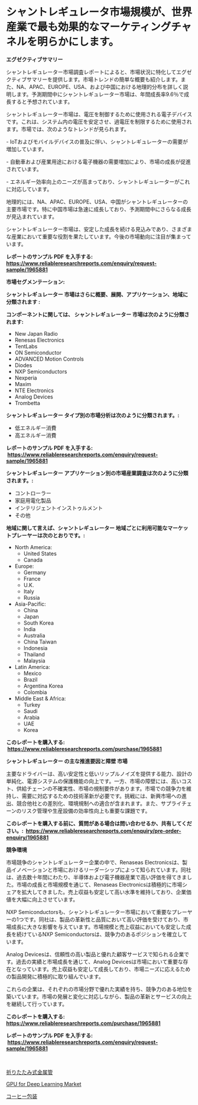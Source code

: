 <p><h1>シャントレギュレータ市場規模が、世界産業で最も効果的なマーケティングチャネルを明らかにします。</h1></p><p><strong>エグゼクティブサマリー</strong></p>
<p><p>シャントレギュレーター市場調査レポートによると、市場状況に特化してエグゼクティブサマリーを提供します。市場トレンドの簡単な概要も紹介します。また、NA、APAC、EUROPE、USA、および中国における地理的分布を詳しく説明します。予測期間中にシャントレギュレーター市場は、年間成長率9.6％で成長すると予想されています。</p><p>シャントレギュレーター市場は、電圧を制御するために使用される電子デバイスです。これは、システム内の電圧を安定させ、過電圧を制限するために使用されます。市場では、次のようなトレンドが見られます。</p><p>- IoTおよびモバイルデバイスの普及に伴い、シャントレギュレーターの需要が増加しています。</p><p>- 自動車および産業用途における電子機器の需要増加により、市場の成長が促進されています。</p><p>- エネルギー効率向上のニーズが高まっており、シャントレギュレーターがこれに対応しています。</p><p>地理的には、NA、APAC、EUROPE、USA、中国がシャントレギュレーターの主要市場です。特に中国市場は急速に成長しており、予測期間中にさらなる成長が見込まれています。</p><p>シャントレギュレーター市場は、安定した成長を続ける見込みであり、さまざまな産業において重要な役割を果たしています。今後の市場動向に注目が集まっています。</p></p>
<p><strong>レポートのサンプル PDF を入手する: <a href="https://www.reliableresearchreports.com/enquiry/request-sample/1965881">https://www.reliableresearchreports.com/enquiry/request-sample/1965881</a></strong></p>
<p><strong>市場セグメンテーション:</strong></p>
<p><strong> シャントレギュレーター 市場はさらに概要、展開、アプリケーション、地域に分類されます :</strong></p>
<p><strong>コンポーネントに関しては、 シャントレギュレーター 市場は次のように分類されます: &nbsp;</strong></p>
<p><ul><li>New Japan Radio</li><li>Renesas Electronics</li><li>TentLabs</li><li>ON Semiconductor</li><li>ADVANCED Motion Controls</li><li>Diodes</li><li>NXP Semiconductors</li><li>Nexperia</li><li>Maxim</li><li>NTE Electronics</li><li>Analog Devices</li><li>Trombetta</li></ul></p>
<p><strong> シャントレギュレーター タイプ別の市場分析は次のように分類されます。:</strong></p>
<p><ul><li>低エネルギー消費</li><li>高エネルギー消費</li></ul></p>
<p><strong>レポートのサンプル PDF を入手する: &nbsp;<a href="https://www.reliableresearchreports.com/enquiry/request-sample/1965881">https://www.reliableresearchreports.com/enquiry/request-sample/1965881</a></strong></p>
<p><strong> シャントレギュレーター アプリケーション別の市場産業調査は次のように分類されます。:</strong></p>
<p><ul><li>コントローラー</li><li>家庭用電化製品</li><li>インテリジェントインストゥルメント</li><li>その他</li></ul></p>
<p><strong>地域に関して言えば、シャントレギュレーター 地域ごとに利用可能なマーケットプレーヤーは次のとおりです。:</strong></p>
<p><ul>
    <li>
        North America:
        <ul>
            <li>United States</li>
            <li>Canada</li>
        </ul>
    </li>
    <li>
        Europe:
        <ul>
            <li>Germany</li>
            <li>France</li>
            <li>U.K.</li>
            <li>Italy</li>
            <li>Russia</li>
        </ul>
    </li>
    <li>
        Asia-Pacific:
        <ul>
            <li>China</li>
            <li>Japan</li>
            <li>South Korea</li>
            <li>India</li>
            <li>Australia</li>
            <li>China Taiwan</li>
            <li>Indonesia</li>
            <li>Thailand</li>
            <li>Malaysia</li>
        </ul>
    </li>
    <li>
        Latin America:
        <ul>
            <li>Mexico</li>
            <li>Brazil</li>
            <li>Argentina Korea</li>
            <li>Colombia</li>
        </ul>
    </li>
    <li>
        Middle East & Africa:
        <ul>
            <li>Turkey</li>
            <li>Saudi</li>
            <li>Arabia</li>
            <li>UAE</li>
            <li>Korea</li>
        </ul>
    </li>
    </ul></p>
<p><strong>このレポートを購入する: &nbsp;<a href="https://www.reliableresearchreports.com/purchase/1965881">https://www.reliableresearchreports.com/purchase/1965881</a></strong></p>
<p><strong>シャントレギュレーター の主な推進要因と障壁 市場</strong></p>
<p><p>主要なドライバーは、高い安定性と低いリップルノイズを提供する能力、設計の単純化、電源システムの保護機能の向上です。一方、市場の障壁には、高いコスト、供給チェーンの不確実性、市場の規制要件があります。市場での競争力を維持し、需要に対応するための技術革新が必要です。挑戦には、新興市場への進出、競合他社との差別化、環境規制への適合が含まれます。また、サプライチェーンのリスク管理や生産設備の効率性向上も重要な課題です。</p></p>
<p><strong>このレポートを購入する前に、質問がある場合は問い合わせるか、共有してください。:&nbsp; <a href="https://www.reliableresearchreports.com/enquiry/pre-order-enquiry/1965881">https://www.reliableresearchreports.com/enquiry/pre-order-enquiry/1965881</a></strong></p>
<p><strong>競争環境</strong></p>
<p><p>市場競争のシャントレギュレーター企業の中で、Renaseas Electronicsは、製品イノベーションと市場におけるリーダーシップによって知られています。同社は、過去数十年間にわたり、半導体および電子機器産業で高い評価を得てきました。市場の成長と市場規模を通じて、Renaseas Electronicsは積極的に市場シェアを拡大してきました。売上収益も安定して高い水準を維持しており、企業価値を大幅に向上させています。</p><p>NXP Semiconductorsも、シャントレギュレーター市場において重要なプレーヤーの1つです。同社は、製品の革新性と品質において高い評価を受けており、市場成長に大きな影響を与えています。市場規模と売上収益においても安定した成長を続けているNXP Semiconductorsは、競争力のあるポジションを確立しています。</p><p>Analog Devicesは、信頼性の高い製品と優れた顧客サービスで知られる企業です。過去の実績と市場成長を通じて、Analog Devicesは市場において重要な存在となっています。売上収益も安定して成長しており、市場ニーズに応えるための製品開発に積極的に取り組んでいます。</p><p>これらの企業は、それぞれの市場分野で優れた実績を持ち、競争力のある地位を築いています。市場の発展と変化に対応しながら、製品の革新とサービスの向上を継続して行っています。</p></p>
<p><strong>このレポートを購入する: &nbsp; <a href="https://www.reliableresearchreports.com/purchase/1965881">https://www.reliableresearchreports.com/purchase/1965881</a></strong></p>
<p><strong>レポートのサンプル PDF を入手する: &nbsp;<a href="https://www.reliableresearchreports.com/enquiry/request-sample/1965881">https://www.reliableresearchreports.com/enquiry/request-sample/1965881</a></strong><strong></strong></p>
<p>&nbsp;</p>
<p><p><a href="https://github.com/nxboeu02965442/Market-Research-Report-List-1/blob/main/91828698324.md">折りたたみ式金属管</a></p><p><a href="https://medium.com/@gabrieluffman5656/gpu-for-deep-learning-market-size-and-market-trends-complete-industry-overview-2024-to-2031-8d551333e238">GPU for Deep Learning Market</a></p><p><a href="https://github.com/SantosDicki04/Market-Research-Report-List-1/blob/main/56537968323.md">コーヒー包装</a></p></p>